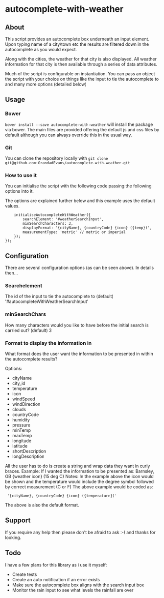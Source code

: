 # autocomplete-with-weather

## About
This script provides an autocomplete box underneath an input element. Upon typing name of a city/town etc the results are filtered down in the autocomplete as you would expect.

Along with the cities, the weather for that city is also displayed. All weather information for that city is then available through a series of data attributes.

Much of the script is configurable on instantiation. You can pass an object the script with your choice on things like the input to tie the autocomplete to and many more options (detailed below)

## Usage

### Bower
`bower install --save autocomplete-with-weather` will install the package via bower. The main files are provided offering the default js and css files by default although you can always override this in the usual way.

### Git
You can clone the repository locally with `git clone git@github.com:GrandadEvans/autocomplete-with-weather.git`

### How to use it
You can initialise the script with the following code passing the following options into it.

The options are explained further below and this example uses the default values.

		initialiseAutocompleteWithWeather({
			searchElement: '#weatherSearchInput',
			minSearchCharacters: 3,
			displayFormat: '{cityName}, {countryCode} {icon} ({temp})',
			measurementType: 'metric' // metric or imperial
		});
	});

## Configuration

There are several configuration options (as can be seen above). In details then&hellip;

### Searchelement
The id of the input to tie the autocomplete to
(default) '#autocompleteWithWeatherSearchInput'

### minSearchChars
How many characters would you like to have before the initial search is carried out?
(default) 3

### Format to display the information in
What format does the user want the information to be presented in within the autocomplete results?

Options:

  *  cityName
  *  city_id
  *  temperature
  *  icon
  *  windSpeed
  *  windDirection
  *  clouds
  *  countryCode
  *  humidity
  *  pressure
  *  minTemp
  *  maxTemp
  *  longitude
  *  latitude
  *  shortDescription
  *  longDescription

All the user has to do is create a string and wrap data they want in curly braces.
Example: If I wanted the information to be presented as:
Barnsley, GB {weather icon} (15 deg C)
Notes: In the example above the icon would be shown and the temperature would include the degree symbol
followed by correct measurement (C or F)
The above example would be coded as:

     '{cityName}, {countryCode} {icon} ({temperature})'
The above is also the default format.

## Support
If you require any help then please don't be afraid to ask :-) and thanks for looking.

## Todo
I have a few plans for this library as i use it myself:

  *  Create tests
  *  Create an auto notification if an error exists
  *  Make sure the autocomplete box aligns with the search input box
  *  Monitor the rain input to see what levels the rainfall are over
  
